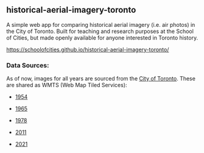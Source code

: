 ## historical-aerial-imagery-toronto

A simple web app for comparing historical aerial imagery (i.e. air photos) in the City of Toronto. Built for teaching and research purposes at the School of Cities, but made openly available for anyone interested in Toronto history.

https://schoolofcities.github.io/historical-aerial-imagery-toronto/

### Data Sources:

As of now, images for all years are sourced from the [City of Toronto](https://open.toronto.ca/dataset/web-map-services/). These are shared as WMTS (Web Map Tiled Services):

- [1954](https://gis.toronto.ca/arcgis/rest/services/basemap/cot_historic_aerial_1954/MapServer/WMTS/)

- [1965](https://gis.toronto.ca/arcgis/rest/services/basemap/cot_historic_aerial_1965/MapServer/WMTS/)

- [1978](https://gis.toronto.ca/arcgis/rest/services/basemap/cot_historic_aerial_1978/MapServer/WMTS/)

- [2011](https://gis.toronto.ca/arcgis/rest/services/primary/cot_ortho_2011_color_10cm_webm/MapServer/WMTS/)

- [2021](https://gis.toronto.ca/arcgis/rest/services/basemap/cot_ortho/MapServer/WMTS)

